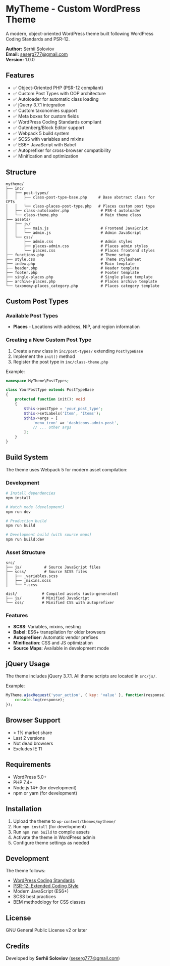 # MyTheme - Custom WordPress Theme

A modern, object-oriented WordPress theme built following WordPress Coding Standards and PSR-12.

**Author:** Serhii Soloviov  
**Email:** seserg777@gmail.com  
**Version:** 1.0.0

## Features

- ✅ Object-Oriented PHP (PSR-12 compliant)
- ✅ Custom Post Types with OOP architecture
- ✅ Autoloader for automatic class loading
- ✅ jQuery 3.7.1 integration
- ✅ Custom taxonomies support
- ✅ Meta boxes for custom fields
- ✅ WordPress Coding Standards compliant
- ✅ Gutenberg/Block Editor support
- ✅ Webpack 5 build system
- ✅ SCSS with variables and mixins
- ✅ ES6+ JavaScript with Babel
- ✅ Autoprefixer for cross-browser compatibility
- ✅ Minification and optimization

## Structure

```
mytheme/
├── inc/
│   ├── post-types/
│   │   ├── class-post-type-base.php     # Base abstract class for CPTs
│   │   └── class-places-post-type.php   # Places custom post type
│   ├── class-autoloader.php              # PSR-4 autoloader
│   └── class-theme.php                   # Main theme class
├── assets/
│   ├── js/
│   │   ├── main.js                       # Frontend JavaScript
│   │   └── admin.js                      # Admin JavaScript
│   └── css/
│       ├── admin.css                     # Admin styles
│       ├── places-admin.css              # Places admin styles
│       └── places.css                    # Places frontend styles
├── functions.php                         # Theme setup
├── style.css                             # Theme stylesheet
├── index.php                             # Main template
├── header.php                            # Header template
├── footer.php                            # Footer template
├── single-places.php                     # Single place template
├── archive-places.php                    # Places archive template
└── taxonomy-places_category.php          # Places category template
```

## Custom Post Types

### Available Post Types

- **Places** - Locations with address, NIP, and region information

### Creating a New Custom Post Type

1. Create a new class in `inc/post-types/` extending `PostTypeBase`
2. Implement the `init()` method
3. Register the post type in `inc/class-theme.php`

Example:

```php
namespace MyTheme\PostTypes;

class YourPostType extends PostTypeBase
{
    protected function init(): void
    {
        $this->postType = 'your_post_type';
        $this->setLabels('Item', 'Items');
        $this->args = [
            'menu_icon' => 'dashicons-admin-post',
            // ... other args
        ];
    }
}
```

## Build System

The theme uses Webpack 5 for modern asset compilation:

### Development

```bash
# Install dependencies
npm install

# Watch mode (development)
npm run dev

# Production build
npm run build

# Development build (with source maps)
npm run build:dev
```

### Asset Structure

```
src/
├── js/          # Source JavaScript files
├── scss/        # Source SCSS files
│   ├── _variables.scss
│   ├── _mixins.scss
│   └── *.scss

dist/           # Compiled assets (auto-generated)
├── js/         # Minified JavaScript
└── css/        # Minified CSS with autoprefixer
```

### Features

- **SCSS**: Variables, mixins, nesting
- **Babel**: ES6+ transpilation for older browsers
- **Autoprefixer**: Automatic vendor prefixes
- **Minification**: CSS and JS optimization
- **Source Maps**: Available in development mode

## jQuery Usage

The theme includes jQuery 3.7.1. All theme scripts are located in `src/js/`.

Example:

```javascript
MyTheme.ajaxRequest('your_action', { key: 'value' }, function(response) {
    console.log(response);
});
```

## Browser Support

- \> 1% market share
- Last 2 versions
- Not dead browsers
- Excludes IE 11

## Requirements

- WordPress 5.0+
- PHP 7.4+
- Node.js 14+ (for development)
- npm or yarn (for development)

## Installation

1. Upload the theme to `wp-content/themes/mytheme/`
2. Run `npm install` (for development)
3. Run `npm run build` to compile assets
4. Activate the theme in WordPress admin
5. Configure theme settings as needed

## Development

The theme follows:
- [WordPress Coding Standards](https://developer.wordpress.org/coding-standards/)
- [PSR-12: Extended Coding Style](https://www.php-fig.org/psr/psr-12/)
- Modern JavaScript (ES6+)
- SCSS best practices
- BEM methodology for CSS classes

## License

GNU General Public License v2 or later

## Credits

Developed by **Serhii Soloviov** (seserg777@gmail.com)

